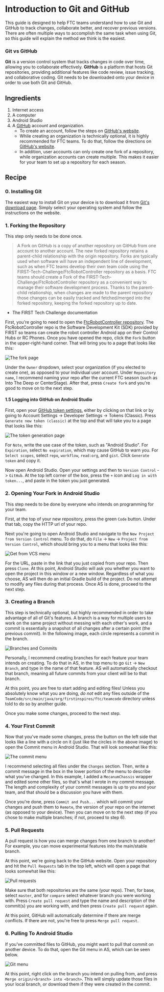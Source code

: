 # Introduction to Git and GitHub
This guide is designed to help FTC teams understand how to use Git and GitHub to track changes, collaborate better, and recover previous versions. There are often multiple ways to accomplish the same task when using Git, so this guide will explain the method we think is the easiest.

### Git vs GitHub
**Git** is a version control system that tracks changes in code over time, allowing you to collaborate effectively. **GitHub** is a platform that hosts Git repositories, providing additional features like code review, issue tracking, and collaborative coding. Git needs to be downloaded onto your device in order to use both Git and GitHub.

## Ingredients
1. Internet access
2. A computer
3. Android Studio
4. A [GitHub](https://github.com/) account and organization.
    - To create an account, follow the steps on [GitHub's website](https://docs.github.com/en/get-started/start-your-journey/creating-an-account-on-github).
    - While creating an organization is technically optional, it is highly recommended for FTC teams. To do that, follow the directions on [GitHub's website](https://docs.github.com/en/organizations/collaborating-with-groups-in-organizations/creating-a-new-organization-from-scratch). 
    - In addition, user accounts can only create one fork of a repository, while organization accounts can create multiple. This makes it easier for your team to set up a repository for each season. 

## Recipe
### 0. Installing Git
The easiest way to install Git on your device is to download it from [Git's download page](https://git-scm.com/downloads). Simply select your operating system and follow the instructions on the website.

### 1. Forking the Repository 
This step only needs to be done once.

> A Fork on GitHub is a copy of another repository on GitHub from one account to another account. The new forked repository retains a parent-child relationship with the origin repository. Forks are typically used when software will have an independent line of development, such as when FTC teams develop their own team code using the FIRST-Tech-Challenge/FtcRobotController repository as a basis. FTC teams should create a Fork of the FIRST-Tech-Challenge/FtcRobotController repository as a convenient way to manage their software development process. Thanks to the parent-child relationship, when changes are made to the parent repository those changes can be easily tracked and fetched/merged into the forked repository, keeping the forked repository up to date.
-  The FIRST Tech Challenge documentation

First, you're going to need to open the [FtcRobotController repository](https://github.com/FIRST-Tech-Challenge/FtcRobotController). The FtcRobotController repo is the Software Development Kit (SDK) provided by FIRST so teams can create the robot controller Android app on their Control Hubs or RC Phones. Once you have opened the repo, click the `Fork` button in the upper-right-hand corner. That will bring you to a page that looks like this: 

![The fork page](../static/intro_to_git/fork.png)

Under the `Owner` dropdown, select your organization (if you elected to create one), as opposed to your individual user account. Under `Repository name`, I recommend naming your repo after the current FTC season (such as Into The Deep or CenterStage). After that, press `Create fork` and you're good to move on to the next step.

#### 1.5 Logging into GitHub on Android Studio
First, open your [GitHub token settings](https://github.com/settings/tokens), either by clicking on that link or by going to Account Settings -> Developer Settings -> Tokens (Classic). Press `Generate new token (classic)` at the top and that will take you to a page that looks like this:

![The token generation page](../static/intro_to_git/personal_access_token.png)

For `Note`, write the use case of the token, such as "Android Studio". For `Expiration`, select `No expiration`, which may cause GitHub to warn you. For `Select scopes`, select `repo`, `workflow`, `read:org`, and `gist`. Click `Generate token` and copy it.

Now open Android Studio. Open your settings and then to `Version Control` -> `GitHub`. At the top left corner of the box, press the `+` icon and `Log in with token...`, and paste in the token you just generated.

### 2. Opening Your Fork in Android Studio
This step needs to be done by everyone who intends on programming for your team.

First, at the top of your new repository, press the green `Code` button. Under that tab, copy the HTTP url of your repo.

Next you're going to open Android Studio and navigate to the `New Project from Version Control` menu. To do that, do `File` -> `New` -> `Project from Version Control`, which should bring you to a menu that looks like this:

![Get from VCS menu](../static/intro_to_git/get_from_vcs.png)

For the URL, paste in the link that you just copied from your repo. Then press `Clone`. At this point, Android Studio will ask you whether you want to open the project in this window or a new window. Regardless of what you choose, AS will then do an initial Gradle build of the project. Do not attempt to modify any files during that process. Once AS is done, proceed to the next step.

### 3. Creating a Branch
This step is technically optional, but highly recommended in order to take advantage of all of Git's features. A branch is a way for multiple users to work on the same project without messing with each other's work, and a commit is essentially a snapshot of all changes after a certain point (the previous commit). In the following image, each circle represents a commit in the branch. 

![Branches and Commits](../static/intro_to_git/branches.png)

Personally, I recommend creating branches for each feature your team intends on creating. To do that in AS, in the top menu to go `Git` -> `New Branch`, and type in the name of that feature. AS will automatically checkout that branch, meaning all future commits from your client will be to that branch.

At this point, you are free to start adding and editing files! Unless you absolutely know what you are doing, *do not* edit any files outside of the `TeamCode/src/main/java/org/firstinspires/ftc/teamcode` directory unless told to do so by another guide. 

Once you make some changes, proceed to the next step. 

### 4. Your First Commit
Now that you've made some changes, press the button on the left side that looks like a line with a circle on it (just like the circles in the above image) to open the Commit menu in Android Studio. That will look somewhat like this:

![The commit menu](../static/intro_to_git/commit%20menu.png)

I recommend selecting all files under the `Changes` section. Then, write a commit message in the box in the lower portion of the menu to describe what you've changed. In this example, I added a `MecanumChassis` wrapper and edited some other files, so that's what I wrote in my commit message. The length and complexity of your commit messages is up to you and your team, and that should be a discussion you have with them.

Once you're done, press `Commit and Push...` which will commit your changes and push them to  `Remote`, the version of your repo on the internet (as opposed to your device). Then you can move on to the next step (if you chose to make multiple branches; if not, proceed to step 6).

### 5. Pull Requests
A pull request is how you can merge changes from one branch to another! For example, you can move experimental features into the main/stable branch.

At this point, we're going back to the GitHub website. Open your repository and hit the `Pull Requests` tab in the top left, which will open a page that looks somewhat like this:

![Pull requests](../static/intro_to_git/pull_request.png)

Make sure that both repositories are the same (your repo). Then, for base, select `master`, and for `compare` select whatever branch you were working with. Press `Create pull request` and type the name and description of the commit(s) you are working with, and then press `Create pull request` again.

At this point, GitHub will automatically determine if there are merge conflicts. If there are not, you're free to press `Merge pull request`.

### 6. Pulling To Android Studio
If you've committed files to GitHub, you might want to pull that commit on another device. To do that, open the Git menu in AS, which can be seen below.

![Git menu](../static/intro_to_git/git_menu.png)

At this point, right click on the branch you intend on pulling from, and press `Merge origin/<branch> into <branch>`. This will simply update those files in your local branch, or download them if they were created in the commit. 



